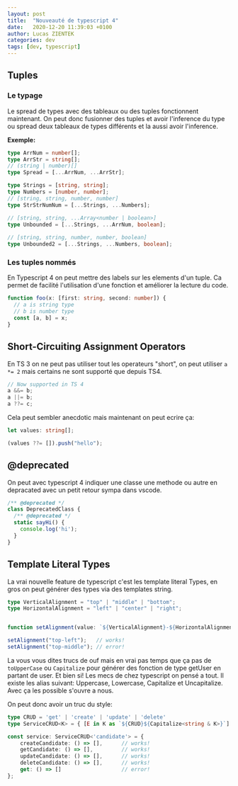 ```yaml
---
layout: post
title:  "Nouveauté de typescript 4"
date:   2020-12-20 11:39:03 +0100
author: Lucas ZIENTEK
categories: dev
tags: [dev, typescript]
---
```


## Tuples

### Le typage
Le spread de types avec des tableaux ou des tuples fonctionnent maintenant. On peut donc fusionner des tuples et avoir l'inference du type ou spread deux tableaux de types différents et la aussi avoir l'inference.

__Exemple:__ 
```ts
type ArrNum = number[];
type ArrStr = string[];
// (string | number)[]
type Spread = [...ArrNum, ...ArrStr];

type Strings = [string, string];
type Numbers = [number, number];
// [string, string, number, number]
type StrStrNumNum = [...Strings, ...Numbers];

// [string, string, ...Array<number | boolean>]
type Unbounded = [...Strings, ...ArrNum, boolean];
  
// [string, string, number, number, boolean]
type Unbounded2 = [...Strings, ...Numbers, boolean];
````

### Les tuples nommés

En Typescript 4 on peut mettre des labels sur les elements d'un tuple. Ca permet de facilité l'utilisation d'une fonction et améliorer la lecture du code.

```ts
function foo(x: [first: string, second: number]) {
  // a is string type
  // b is number type
  const [a, b] = x;
}
```

## Short-Circuiting Assignment Operators
En TS 3 on ne peut pas utiliser tout les operateurs "short", on peut utiliser `a *= 2` mais certains ne sont supporté que depuis TS4.
```ts
// Now supported in TS 4
a &&= b;
a ||= b;
a ??= c;
```

Cela peut sembler anecdotic mais maintenant on peut ecrire ça:

```ts
let values: string[];

(values ??= []).push("hello"); 
```

## @deprecated
On peut avec typescript 4 indiquer une classe une methode ou autre en depracated avec un petit retour sympa dans vscode.
```ts
/** @deprecated */
class DeprecatedClass {
  /** @deprecated */
  static sayHi() {
    console.log('hi');
  }
}
```

## Template Literal Types
La vrai nouvelle feature de typescript c'est les template literal Types, en gros on peut générer des types via des templates string.

```ts
type VerticalAlignment = "top" | "middle" | "bottom";
type HorizontalAlignment = "left" | "center" | "right";


function setAlignment(value: `${VerticalAlignment}-${HorizontalAlignment}`): void;

setAlignment("top-left");   // works!
setAlignment("top-middle"); // error!
```

La vous vous dites trucs de ouf mais en vrai pas temps que ça pas de `toUpperCase` ou `Capitalize` pour générer des fonction de type getUser en partant de user. Et bien si!
Les mecs de chez typescript on pensé a tout. Il existe les alias suivant: Uppercase, Lowercase, Capitalize et Uncapitalize. Avec ça les possible s'ouvre a nous.

On peut donc avoir un truc du style:
```ts
type CRUD = 'get' | 'create' | 'update' | 'delete'
type ServiceCRUD<K> = { [E in K as `${CRUD}${Capitalize<string & K>}`]: () => Array<string> };

const service: ServiceCRUD<'candidate'> = {
    createCandidate: () => [],      // works!
    getCandidate: () => [],         // works!
    updateCandidate: () => [],      // works!
    deleteCandidate: () => [],      // works!
    get: () => []                   // error!
};
```

